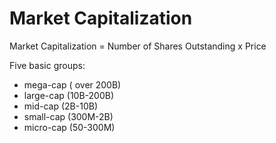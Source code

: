 # Market Capitalization
Market Capitalization = Number of Shares Outstanding x Price

Five basic groups:
- mega-cap ( over 200B)
- large-cap (10B-200B)
- mid-cap (2B-10B)
- small-cap (300M-2B)
- micro-cap (50-300M)